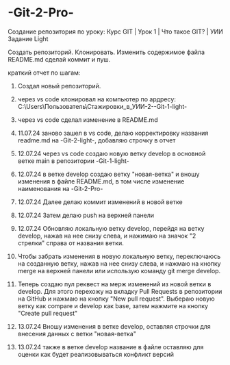 # -Git-2-Pro-
Создание репозитория по уроку: Курс GIT | Урок 1 | Что такое GIT? | УИИ
Задание Light


Создать репозиторий.
Клонировать.
Изменить содержимое файла README.md сделай коммит и пуш.

краткий отчет по шагам:
1. Создал новый репозиторий.
2. через vs code клонировал на компьютер по ардресу: C:\Users\Пользователь\Стажировки_в_УИИ\-2-\-Git-1-light-
3. через vs code сделал изменение в README.md
4. 11.07.24 заново зашел в vs code, делаю корректировку названия readme.md на -Git-2-light-, добавляю строчку в отчет 
5. 12.07.24 через vs code создаю новую ветку develop в основной ветке main в репозитории -Git-1-light-
6. 12.07.24 в ветке develop создаю ветку "новая-ветка" и вношу изменения в файле README.md, в том числе изменение наименования на -Git-2-Pro-
7. 12.07.24 Далее делаю коммит изменений в новой ветке
8. 12.07.24 Затем делаю push на верхней панели
9. 12.07.24 Обновляю локальную ветку develop, перейдя на ветку develop, нажав на нее снизу слева, и нажимаю на значок "2 стрелки" справа от названия ветки.
8. Чтобы забрать изменения в новую локальную ветку, переключаюсь на созданную ветку, нажав на нее снизу слева, и нажмаю на кнопку merge на верхней панели или использую команду git merge develop.
9. Теперь создаю пул реквест на мерж изменений из новой ветки в develop. Для этого перехожу на вкладку Pull Requests в репозитории на GitHub и нажмаю на кнопку "New pull request". Выбераю новую ветку как compare и develop как base, затем нажмите на кнопку "Create pull request"






10. 13.07.24 Вношу изменения в ветке develop, оставляя строчки для внесения данных с ветки "новая-ветка"
11. 13.07.24 также в ветке develop название в файле оставляю для оценки как будет реализовываться конфликт версий
